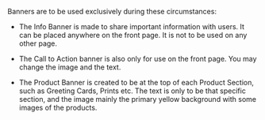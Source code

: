 Banners are to be used exclusively during these circumstances:

- The Info Banner is made to share important information with users. It can be placed anywhere on the front page. It is not to be used on any other page.

- The Call to Action banner is also only for use on the front page. You may change the image and the text.

- The Product Banner is created to be at the top of each Product Section, such as Greeting Cards, Prints etc. The text is only to be that specific section, and the image mainly the primary yellow background with some images of the products.
